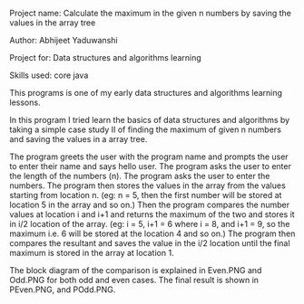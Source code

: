 Project name: Calculate the maximum in the given n numbers by saving the values in the array tree

Author: Abhijeet Yaduwanshi

Project for: Data structures and algorithms learning

Skills used: core java

This programs is one of my early data structures and algorithms learning lessons.

In this program I tried learn the basics of data structures and algorithms by taking a simple case study II of finding the maximum of given n numbers and saving the values in a array tree.

The program greets the user with the program name and prompts the user to enter their name and says hello user.
The program asks the user to enter the length of the numbers (n).
The program asks the user to enter the numbers.
The program then stores the values in the array from the values starting from location n. (eg: n = 5, then the first number will be stored at location 5 in the array and so on.)
Then the program compares the number values at location i and i+1 and returns the maximum of the two and stores it in i/2 location of the array. (eg: i = 5, i+1 = 6 where i = 8, and i+1 = 9, so the maximum i.e. 6 will be stored at the location 4 and so on.)
The program then compares the resultant and saves the value in the i/2 location until the final maximum is stored in the array at location 1.

The block diagram of the comparison is explained in Even.PNG and Odd.PNG for both odd and even cases.
The final result is shown in PEven.PNG, and POdd.PNG.

